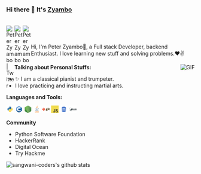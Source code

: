 ### Hi there 👋 It's [Zyambo](https://sangwani-coder.github.io)

<br/>


<a href="https://twitter.com/peter_zyambo">
<img align="left" alt="Peter Zyambo | Twitter" width="22px" src="https://cdn.jsdelivr.net/npm/simple-icons@v3/icons/twitter.svg" />
</a>
<a href="https://www.linkedin.com/in/sangwani-pz">
<img align="left" alt="Peter Zyambo" width="22px" src="https://cdn.jsdelivr.net/npm/simple-icons@v3/icons/linkedin.svg" />
</a>
<a href="https://medium.com/@elsonpzyambo">
<img align="left" alt="Peter Zyambo" width="22px" src="https://cdn.jsdelivr.net/npm/simple-icons@v3/icons/medium.svg" />
</a>
<br />

<br />

Hi, I'm Peter Zyambo🙌, a Full stack Developer, backend Enthusiast. I love learning new stuff and solving problems.❤✌

<img align="right" alt="GIF" src="https://media.giphy.com/media/USV0ym3bVWQJJmNu3N/giphy.gif" />



**Talking about Personal Stuffs:**

- ✨ I am a classical pianist and trumpeter.
- I love practicing and instructing martial arts.

**Languages and Tools:**

<code><img height="20" src="https://raw.githubusercontent.com/github/explore/80688e429a7d4ef2fca1e82350fe8e3517d3494d/topics/python/python.png"></code>
<code><img height="20" src="https://raw.githubusercontent.com/github/explore/80688e429a7d4ef2fca1e82350fe8e3517d3494d/topics/c/c.png"></code>
<code><img height="20" src="https://raw.githubusercontent.com/github/explore/80688e429a7d4ef2fca1e82350fe8e3517d3494d/topics/nodejs/nodejs.png"></code>
<code><img height="20" src="https://raw.githubusercontent.com/github/explore/80688e429a7d4ef2fca1e82350fe8e3517d3494d/topics/java/java.png"></code>
<code><img height="20" src="https://raw.githubusercontent.com/github/explore/80688e429a7d4ef2fca1e82350fe8e3517d3494d/topics/git/git.png"></code>
<code><img height="20" src="https://raw.githubusercontent.com/github/explore/80688e429a7d4ef2fca1e82350fe8e3517d3494d/topics/javascript/javascript.png"></code>
<code><img height="20" src="https://raw.githubusercontent.com/github/explore/80688e429a7d4ef2fca1e82350fe8e3517d3494d/topics/sql/sql.png"></code>
<code><img height="20" src="https://raw.githubusercontent.com/github/explore/80688e429a7d4ef2fca1e82350fe8e3517d3494d/topics/bash/bash.png"></code>

**Community**
- Python Software Foundation
- HackerRank
- Digital Ocean
- Try Hackme

![sangwani-coders's github stats](https://github-readme-stats.vercel.app/api?username=sangwani-coder&show_icons=true&hide_border=true)
